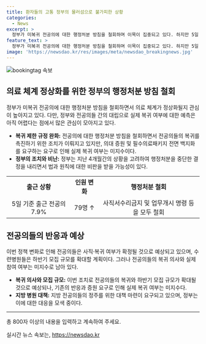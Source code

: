 ```yaml
---
title: 환자들의 고통 정부의 물러섬으로 불가피한 상황
categories:
  - News
excerpt: >
  정부가 미복귀 전공의에 대한 행정처분 방침을 철회하며 이목이 집중되고 있다. 하지만 5일 기준 출근한 전공의는 79명 늘어나 7.9%에 불과하며, 실제로 얼마나 많은 전공의가 복귀할지는 미지수다. 정부의 조치에 대한 의료계의 여론은 여전히 분분하며, 전공의들은 계속해서 법과 원칙을 강조하고 대립하고 있는 상황이다. 이에 정부는 사직한 전공의들에 대한 특례 규정을 제시하고 있는데, 이에 대한 의사 커뮤니티 등의 반응은 여전히 냉소적이다. 전공의들이 실제로 하반기 모집에 지원할지에 대한 미지수도 계속되고 있다.
feature_text: >
  정부가 미복귀 전공의에 대한 행정처분 방침을 철회하며 이목이 집중되고 있다. 하지만 5일 기준 출근한 전공의는 79명 늘어나 7.9%에 불과하며, 실제로 얼마나 많은 전공의가 복귀할지는 미지수다. 정부의 조치에 대한 의료계의 여론은 여전히 분분하며, 전공의들은 계속해서 법과 원칙을 강조하고 대립하고 있는 상황이다. 이에 정부는 사직한 전공의들에 대한 특례 규정을 제시하고 있는데, 이에 대한 의사 커뮤니티 등의 반응은 여전히 냉소적이다. 전공의들이 실제로 하반기 모집에 지원할지에 대한 미지수도 계속되고 있다.
image: 'https://newsdao.kr/res/images/meta/newsdao_breakingnews.jpg'
---
```


<p><img src="https://newsdao.kr/res/images/meta/newsdao_breakingnews.jpg" alt="bookingtag 속보" /></p>

<h2 data-ke-size="size26">의료 체계 정상화를 위한 정부의 행정처분 방침 철회</h2>

<p data-ke-size="size16">정부가 미복귀 전공의에 대한 행정처분 방침을 철회하면서 의료 체계가 정상화될지 관심이 높아지고 있다. 다만, 정부와 전공의들 간의 대립으로 실제 복귀 여부에 대한 예측은 아직 어렵다는 점에서 많은 관심이 모아지고 있다.</p>

<ul>
<li><b>복귀 제한 규정 완화:</b> 전공의에 대한 행정처분 방침을 철회하면서 전공의들의 복귀를 촉진하기 위한 조치가 이뤄지고 있지만, 의대 증원 및 필수의료패키지 전면 백지화를 요구하는 요구로 인해 실제 복귀 여부는 미지수이다.</li>
<li><b>정부의 조치와 비난:</b> 정부는 지난 4개월간의 상황을 고려하여 행정처분을 중단한 결정을 내리면서 법과 원칙에 대한 비판을 받을 가능성이 있다.</li>
</ul>

<table>
<tbody>
<tr>
<td style="text-align: center; height: 17px;"><b>출근 상황</b></td>
<td style="text-align: center; height: 17px;"><b>인원 변화</b></td>
<td style="text-align: center; height: 17px;"><b>행정처분 철회</b></td>
</tr>
<tr>
<td style="text-align: center;">5일 기준 출근 전공의 7.9%</td>
<td style="text-align: center;">79명 ↑</td>
<td style="text-align: center;">사직서수리금지 및 업무개시 명령 등을 모두 철회</td>
</tr>
</tbody>
</table>

<h2 data-ke-size="size26">전공의들의 반응과 예상</h2>

<p data-ke-size="size16">이번 정책 변화로 인해 전공의들은 사직·복귀 여부가 확정될 것으로 예상되고 있으며, 수련병원들은 하반기 모집 규모를 확대할 계획이다. 그러나 전공의들의 복귀 의사와 실제 참여 여부는 미지수로 남아 있다.</p>

<ul>
<li><b>복귀 의사와 모집 규모:</b> 이번 조치로 전공의들의 복귀와 하반기 모집 규모가 확대될 것으로 예상되나, 기존의 반응과 증원 요구로 인해 실제 복귀 여부는 미지수다.</li>
<li><b>지방 병원 대책:</b> 지방 전공의들의 정주를 위한 대책 마련이 요구되고 있으며, 정부는 이에 대한 대응을 모색 중이다. </li>
</ul>

<hr>

<p data-ke-size="size16">총 800자 이상의 내용을 입력하고 계속하여 주세요.</p>
실시간 뉴스 속보는, <a href="https://newsdao.kr" rel="dofollow">https://newsdao.kr</a>


